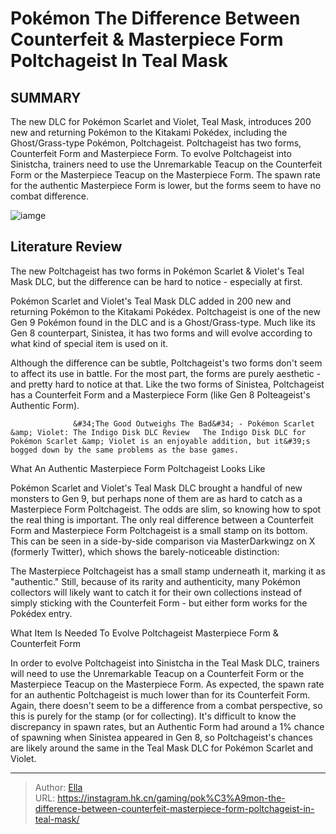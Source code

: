 # Pokémon The Difference Between Counterfeit &amp; Masterpiece Form Poltchageist In Teal Mask


## SUMMARY 



  The new DLC for Pokémon Scarlet and Violet, Teal Mask, introduces 200 new and returning Pokémon to the Kitakami Pokédex, including the Ghost/Grass-type Pokémon, Poltchageist.   Poltchageist has two forms, Counterfeit Form and Masterpiece Form.   To evolve Poltchageist into Sinistcha, trainers need to use the Unremarkable Teacup on the Counterfeit Form or the Masterpiece Teacup on the Masterpiece Form. The spawn rate for the authentic Masterpiece Form is lower, but the forms seem to have no combat difference.  

![iamge](https://static1.srcdn.com/wordpress/wp-content/uploads/2023/09/poltchageist-2.jpg)

## Literature Review

The new Poltchageist has two forms in Pokémon Scarlet &amp; Violet&#39;s Teal Mask DLC, but the difference can be hard to notice - especially at first.




Pokémon Scarlet and Violet&#39;s Teal Mask DLC added in 200 new and returning Pokémon to the Kitakami Pokédex. Poltchageist is one of the new Gen 9 Pokémon found in the DLC and is a Ghost/Grass-type. Much like its Gen 8 counterpart, Sinistea, it has two forms and will evolve according to what kind of special item is used on it.




Although the difference can be subtle, Poltchageist&#39;s two forms don&#39;t seem to affect its use in battle. For the most part, the forms are purely aesthetic - and pretty hard to notice at that. Like the two forms of Sinistea, Poltchageist has a Counterfeit Form and a Masterpiece Form (like Gen 8 Polteageist&#39;s Authentic Form).

                  &#34;The Good Outweighs The Bad&#34; - Pokémon Scarlet &amp; Violet: The Indigo Disk DLC Review   The Indigo Disk DLC for Pokémon Scarlet &amp; Violet is an enjoyable addition, but it&#39;s bogged down by the same problems as the base games.   


 What An Authentic Masterpiece Form Poltchageist Looks Like 
          

Pokémon Scarlet and Violet&#39;s Teal Mask DLC brought a handful of new monsters to Gen 9, but perhaps none of them are as hard to catch as a Masterpiece Form Poltchageist. The odds are slim, so knowing how to spot the real thing is important. The only real difference between a Counterfeit Form and Masterpiece Form Poltchageist is a small stamp on its bottom. This can be seen in a side-by-side comparison via MasterDarkwingz on X (formerly Twitter), which shows the barely-noticeable distinction:





 

The Masterpiece Poltchageist has a small stamp underneath it, marking it as &#34;authentic.&#34; Still, because of its rarity and authenticity, many Pokémon collectors will likely want to catch it for their own collections instead of simply sticking with the Counterfeit Form - but either form works for the Pokédex entry.



 What Item Is Needed To Evolve Poltchageist Masterpiece Form &amp; Counterfeit Form 
          

In order to evolve Poltchageist into Sinistcha in the Teal Mask DLC, trainers will need to use the Unremarkable Teacup on a Counterfeit Form or the Masterpiece Teacup on the Masterpiece Form. As expected, the spawn rate for an authentic Poltchageist is much lower than for its Counterfeit Form. Again, there doesn&#39;t seem to be a difference from a combat perspective, so this is purely for the stamp (or for collecting). It&#39;s difficult to know the discrepancy in spawn rates, but an Authentic Form had around a 1% chance of spawning when Sinistea appeared in Gen 8, so Poltchageist&#39;s chances are likely around the same in the Teal Mask DLC for Pokémon Scarlet and Violet.






---

> Author: [Ella](https://instagram.hk.cn/)  
> URL: https://instagram.hk.cn/gaming/pok%C3%A9mon-the-difference-between-counterfeit-masterpiece-form-poltchageist-in-teal-mask/  

